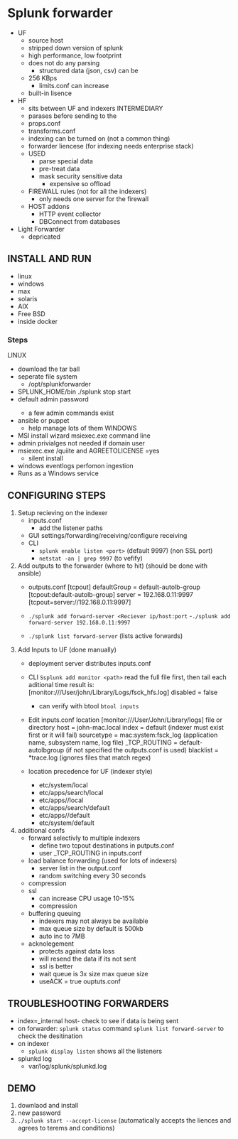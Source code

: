 # Splunk forwarder
- UF
    - source host
    - stripped down version of splunk
    - high performance, low footprint
    - does not do any parsing
        - structured data (json, csv) can be
    - 256 KBps 
        - limits.conf can increase
    - built-in lisence 
- HF
    - sits between UF and indexers INTERMEDIARY
    - parases before sending to the 
    - props.conf
    - transforms.conf
    - indexing can be turned on (not a common thing)
    - forwarder liencese (for indexing needs enterprise stack)
    - USED
        - parse special data
        - pre-treat data
        - mask security sensitive data
            - expensive so offload
    - FIREWALL rules (not for all the indexers)
        - only needs one server for the firewall
    - HOST addons 
        - HTTP event collector
        - DBConnect from databases
- Light Forwarder   
    - depricated

## INSTALL AND RUN
- linux
- windows
- max
- solaris
- AIX
- Free BSD
- inside docker 
### Steps
LINUX
- download the tar ball
- seperate file system 
    - /opt/splunkforwarder
- SPLUNK_HOME/bin ./splunk stop start
- default admin password <changeme>
    - a few admin commands exist
- ansible or puppet
    - help manage lots of them
WINDOWS
- MSI install wizard msiexec.exe command line
- admin privialges not needed if domain user
- msiexec.exe /quiite and AGREETOLICENSE =yes
    - silent install
- windows eventlogs perfomon ingestion
- Runs as a Windows service

## CONFIGURING STEPS
1. Setup recieving on the indexer
    - inputs.conf
        - add the listener paths
    - GUI settings/forwarding/receiving/configure receiving
    - CLI 
        - `splunk enable listen <port>` (default 9997) (non SSL port)
        - `netstat -an | grep 9997` (to vefify)
2. Add outputs to the forwarder (where to hit) (should be done with ansible)
    - outputs.conf
        [tcpout]
        defaultGroup = default-autolb-group
        [tcpout:default-autolb-group]
        server = 192.168.0.11:9997 
        [tcpout=server://192.168.0.11:9997]

    - `./splunk add forward-server <Reciever ip/host:port`
        -`./splunk add forward-server 192.168.0.11:9997`
    - `./splunk list forward-server` (lists active forwards)
3. Add Inputs to UF (done manually)
    - deployment server distributes inputs.conf
    - CLI
        `Ssplunk add monitor <path>` read the full file first, then tail each aditional time
        result is:
        [monitor:///User/john/Library/Logs/fsck_hfs.log]
        disabled = false
        - can verify with btool
            `btool inputs `
    - Edit inputs.conf location 
        [monitor:///User/John/Library/logs] file or directory
        host = john-mac.local
        index = default (indexer must exist first or it will fail)
        sourcetype = mac:system:fsck_log (application name, subsystem name, log file)
        _TCP_ROUTING = default-autolbgroup (if not specified the outputs.conf is used)
        blacklist = *trace.log (ignores files that match regex)

    - location precedence for UF (indexer style)
        - etc/system/local
        - etc/apps/search/local
        - etc/apps/<appname>/local
        - etc/apps/search/default
        - etc/apps/<appname>/default
        - etc/system/default
4. additional confs
    - forward selectivly to multiple indexers
        - define two tcpout destinations in putputs.conf
        - user _TCP_ROUTING in inputs.conf
    - load balance forwarding (used for lots of indexers)
        - server list in the output.conf
        - random switching every 30 seconds
    - compression
    - ssl 
        - can increase CPU usage 10-15%
        - compression
    - buffering queuing
        - indexers may not always be available
        - max queue size by default is 500kb
        - auto inc to 7MB
    - acknolegement 
        - protects against data loss
        - will resend the data if its not sent
        - ssl is better
        - wait queue is 3x size max queue size
        - useACK = true ouptuts.conf
    
## TROUBLESHOOTING FORWARDERS
- index=_internal host-<host> check to see if data is being sent
- on forwarder:
    `splunk status` command
    `splunk list forward-server` to check the desitination
- on indexer
    - `splunk display listen` shows all the listeners
- splunkd log
    - var/log/splunk/splunkd.log

## DEMO
1. downlaod and install
2. new password
3. `./splunk start --accept-license` (automatically accepts the liences and agrees to terems and conditions)